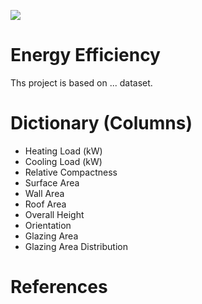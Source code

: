 ![](https://live.staticflickr.com/5009/5277522498_7646c3b586_z.jpg)

# Energy Efficiency
Ths project is based on ... dataset.

# Dictionary (Columns)
- Heating Load (kW) 
- Cooling Load (kW)
- Relative Compactness
- Surface Area
- Wall Area
- Roof Area
- Overall Height
- Orientation
- Glazing Area
- Glazing Area Distribution

# References